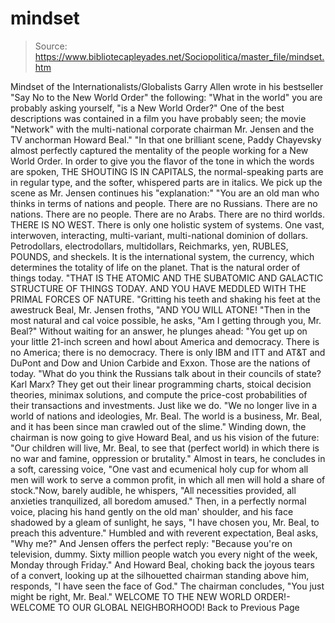 # mindset

> Source: https://www.bibliotecapleyades.net/Sociopolitica/master_file/mindset.htm

Mindset of the
Internationalists/Globalists
Garry Allen wrote in his bestseller "Say No to the New World Order" the following:
"What in the world" you are probably asking yourself, "is a New World Order?" One of the best descriptions was contained in a film you have probably seen; the movie "Network" with the multi-national corporate chairman Mr. Jensen and the TV anchorman Howard Beal."
"In that one brilliant scene, Paddy Chayevsky almost perfectly captured the mentality of the people working for a New World Order. In order to give you the flavor of the tone in which the words are spoken, THE SHOUTING IS IN CAPITALS, the normal-speaking parts are in regular type, and the softer, whispered parts are in italics.
We pick up the scene as Mr. Jensen continues his "explanation:"
"You are an old man who thinks in terms of nations and people. There are no Russians. There are no nations. There are no people. There are no Arabs. There are no third worlds. THERE IS NO WEST. There is only one holistic system of systems. One vast, interwoven, interacting, multi-variant, multi-national dominion of dollars. Petrodollars, electrodollars, multidollars, Reichmarks, yen, RUBLES, POUNDS, and sheckels. It is the international system, the currency, which determines the totality of life on the planet. That is the natural order of things today.
"THAT IS THE ATOMIC AND THE SUBATOMIC AND GALACTIC STRUCTURE OF THINGS TODAY. AND YOU HAVE MEDDLED WITH THE PRIMAL FORCES OF NATURE.
"Gritting his teeth and shaking his feet at the awestruck Beal, Mr. Jensen froths, "AND YOU WILL ATONE!
"Then in the most natural and cal voice possible, he asks, "Am I getting through you, Mr. Beal?" Without waiting for an answer, he plunges ahead: "You get up on your little 21-inch screen and howl about America and democracy. There is no America; there is no democracy. There is only IBM and ITT and AT&T and DuPont and Dow and Union Carbide and Exxon. Those are the nations of today.
"What do you think the Russians talk about in their councils of state? Karl Marx? They get out their linear programming charts, stoical decision theories, minimax solutions, and compute the price-cost probabilities of their transactions and investments. Just like we do.
"We no longer live in a world of nations and ideologies, Mr. Beal. The world is a business, Mr. Beal, and it has been since man crawled out of the slime." Winding down, the chairman is now going to give Howard Beal, and us his vision of the future:
"Our children will live, Mr. Beal, to see that (perfect world) in which there is no war and famine, oppression or brutality." Almost in tears, he concludes in a soft, caressing voice, "One vast and ecumenical holy cup for whom all men will work to serve a common profit, in which all men will hold a share of stock."Now, barely audible, he whispers, "All necessities provided, all anxieties tranquilized, all boredom amused." Then, in a perfectly normal voice, placing his hand gently on the old man' shoulder, and his face shadowed by a gleam of sunlight, he says, "I have chosen you, Mr. Beal, to preach this adventure."
Humbled and with reverent expectation, Beal asks, "Why me?"
And Jensen offers the perfect reply: "Because you're on television, dummy. Sixty million people watch you every night of the week, Monday through Friday."
And Howard Beal, choking back the joyous tears of a convert, looking up at the silhouetted chairman standing above him, responds, "I have seen the face of God."
The chairman concludes, "You just might be right, Mr. Beal."
WELCOME TO THE NEW WORLD ORDER!-WELCOME TO OUR GLOBAL NEIGHBORHOOD!
Back to
Previous Page
